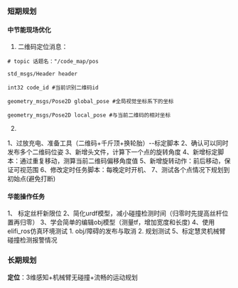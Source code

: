 ### 短期规划

#### 中节能现场优化

1. 二维码定位消息：
```shell
# topic 话题名："/code_map/pos

std_msgs/Header header

int32 code_id #当前识别二维码id

geometry_msgs/Pose2D global_pose #全局视觉坐标系下的坐标

geometry_msgs/Pose2D local_pose #与当前二维码的相对坐标
```
2. 

1、过放充电、准备工具（二维码+千斤顶+换轮胎）--标定脚本
2、确认可以同时发布多个二维码位姿
3、新增头文件，计算下一个点的旋转角度
4、新增标定脚本：通过重复移动，测算当前二维码偏移角度值
5、新增旋转动作：前后移动，保证可视范围
6、修改定时任务脚本：每晚定时开机、
7、测试各个点情况下规划到初始点(避免打断)

#### 华能操作任务

1、 标定丝杆新限位
2、简化urdf模型，减小碰撞检测时间（归零时先提高丝杆位置再归零）
3、学会简单的编辑obj模型（测量tf，增加宽度和长度)
4、使用elifi_ros仿真环境测试 
	1. obj/障碍的发布与取消
	2. 规划测试
5、标定慧灵机械臂碰撞检测报警情况


### 长期规划

**定位**：3维感知+机械臂无碰撞+流畅的运动规划




